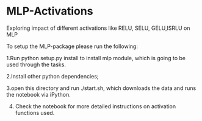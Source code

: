 # MLP-Activations
Exploring impact of different activations like RELU, SELU, GELU,ISRLU on MLP 


To setup the MLP-package please run the following:

1.Run python setup.py install to install mlp module, which is going to be used through the tasks.

2.Install other python dependencies;

3.open this directory and run ./start.sh, which downloads the data and runs the notebook via iPython.

4. Check the notebook for more detailed instructions on activation functions used.
